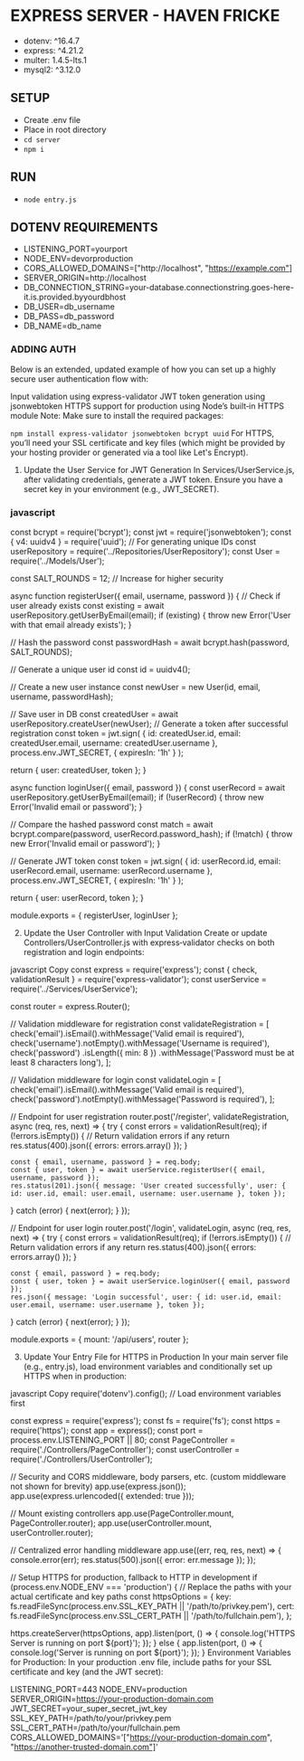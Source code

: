 # EXPRESS SERVER - HAVEN FRICKE
- dotenv: ^16.4.7
- express: ^4.21.2
- multer: 1.4.5-lts.1
- mysql2: ^3.12.0

## SETUP
- Create .env file
- Place in root directory
- `cd server`
- `npm i` 

## RUN
- `node entry.js` 

## DOTENV REQUIREMENTS
- LISTENING_PORT=yourport
- NODE_ENV=devorproduction
- CORS_ALLOWED_DOMAINS=["http://localhost", "https://example.com"]
- SERVER_ORIGIN=http://localhost
- DB_CONNECTION_STRING=your-database.connectionstring.goes-here-it.is.provided.byyourdbhost
- DB_USER=db_username
- DB_PASS=db_password
- DB_NAME=db_name

### ADDING AUTH

Below is an extended, updated example of how you can set up a highly secure user authentication flow with:

Input validation using express-validator
JWT token generation using jsonwebtoken
HTTPS support for production using Node’s built‑in HTTPS module
Note: Make sure to install the required packages:

`npm install express-validator jsonwebtoken bcrypt uuid`
For HTTPS, you’ll need your SSL certificate and key files (which might be provided by your hosting provider or generated via a tool like Let's Encrypt).

1. Update the User Service for JWT Generation
In Services/UserService.js, after validating credentials, generate a JWT token. Ensure you have a secret key in your environment (e.g., JWT_SECRET).

### javascript
const bcrypt = require('bcrypt');
const jwt = require('jsonwebtoken');
const { v4: uuidv4 } = require('uuid'); // For generating unique IDs
const userRepository = require('../Repositories/UserRepository');
const User = require('../Models/User');

const SALT_ROUNDS = 12; // Increase for higher security

async function registerUser({ email, username, password }) {
  // Check if user already exists
  const existing = await userRepository.getUserByEmail(email);
  if (existing) {
    throw new Error('User with that email already exists');
  }

  // Hash the password
  const passwordHash = await bcrypt.hash(password, SALT_ROUNDS);

  // Generate a unique user id
  const id = uuidv4();

  // Create a new user instance
  const newUser = new User(id, email, username, passwordHash);

  // Save user in DB
  const createdUser = await userRepository.createUser(newUser);
  // Generate a token after successful registration
  const token = jwt.sign(
    { id: createdUser.id, email: createdUser.email, username: createdUser.username },
    process.env.JWT_SECRET,
    { expiresIn: '1h' }
  );

  return { user: createdUser, token };
}

async function loginUser({ email, password }) {
  const userRecord = await userRepository.getUserByEmail(email);
  if (!userRecord) {
    throw new Error('Invalid email or password');
  }

  // Compare the hashed password
  const match = await bcrypt.compare(password, userRecord.password_hash);
  if (!match) {
    throw new Error('Invalid email or password');
  }

  // Generate JWT token
  const token = jwt.sign(
    { id: userRecord.id, email: userRecord.email, username: userRecord.username },
    process.env.JWT_SECRET,
    { expiresIn: '1h' }
  );

  return { user: userRecord, token };
}

module.exports = {
  registerUser,
  loginUser
};

2. Update the User Controller with Input Validation
Create or update Controllers/UserController.js with express‑validator checks on both registration and login endpoints:

javascript
Copy
const express = require('express');
const { check, validationResult } = require('express-validator');
const userService = require('../Services/UserService');

const router = express.Router();

// Validation middleware for registration
const validateRegistration = [
  check('email').isEmail().withMessage('Valid email is required'),
  check('username').notEmpty().withMessage('Username is required'),
  check('password')
    .isLength({ min: 8 })
    .withMessage('Password must be at least 8 characters long'),
];

// Validation middleware for login
const validateLogin = [
  check('email').isEmail().withMessage('Valid email is required'),
  check('password').notEmpty().withMessage('Password is required'),
];

// Endpoint for user registration
router.post('/register', validateRegistration, async (req, res, next) => {
  try {
    const errors = validationResult(req);
    if (!errors.isEmpty()) {
      // Return validation errors if any
      return res.status(400).json({ errors: errors.array() });
    }

    const { email, username, password } = req.body;
    const { user, token } = await userService.registerUser({ email, username, password });
    res.status(201).json({ message: 'User created successfully', user: { id: user.id, email: user.email, username: user.username }, token });
  } catch (error) {
    next(error);
  }
});

// Endpoint for user login
router.post('/login', validateLogin, async (req, res, next) => {
  try {
    const errors = validationResult(req);
    if (!errors.isEmpty()) {
      // Return validation errors if any
      return res.status(400).json({ errors: errors.array() });
    }

    const { email, password } = req.body;
    const { user, token } = await userService.loginUser({ email, password });
    res.json({ message: 'Login successful', user: { id: user.id, email: user.email, username: user.username }, token });
  } catch (error) {
    next(error);
  }
});

module.exports = { mount: '/api/users', router };

3. Update Your Entry File for HTTPS in Production
In your main server file (e.g., entry.js), load environment variables and conditionally set up HTTPS when in production:

javascript
Copy
require('dotenv').config(); // Load environment variables first

const express = require('express');
const fs = require('fs');
const https = require('https');
const app = express();
const port = process.env.LISTENING_PORT || 80;
const PageController = require('./Controllers/PageController');
const userController = require('./Controllers/UserController');

// Security and CORS middleware, body parsers, etc. (custom middleware not shown for brevity)
app.use(express.json());
app.use(express.urlencoded({ extended: true }));

// Mount existing controllers
app.use(PageController.mount, PageController.router);
app.use(userController.mount, userController.router);

// Centralized error handling middleware
app.use((err, req, res, next) => {
  console.error(err);
  res.status(500).json({ error: err.message });
});

// Setup HTTPS for production, fallback to HTTP in development
if (process.env.NODE_ENV === 'production') {
  // Replace the paths with your actual certificate and key paths
  const httpsOptions = {
    key: fs.readFileSync(process.env.SSL_KEY_PATH || '/path/to/privkey.pem'),
    cert: fs.readFileSync(process.env.SSL_CERT_PATH || '/path/to/fullchain.pem'),
  };

  https.createServer(httpsOptions, app).listen(port, () => {
    console.log('HTTPS Server is running on port ${port}');
  });
} else {
  app.listen(port, () => {
    console.log('Server is running on port ${port}');
  });
}
Environment Variables for Production:
In your production .env file, include paths for your SSL certificate and key (and the JWT secret):

LISTENING_PORT=443
NODE_ENV=production
SERVER_ORIGIN=https://your-production-domain.com
JWT_SECRET=your_super_secret_jwt_key
SSL_KEY_PATH=/path/to/your/privkey.pem
SSL_CERT_PATH=/path/to/your/fullchain.pem
CORS_ALLOWED_DOMAINS='["https://your-production-domain.com", "https://another-trusted-domain.com"]'


